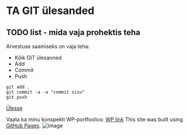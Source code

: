 # TA GIT ülesanded
<a name="readme-top"></a>
## TODO list - mida vaja prohektis teha
Arvestuse saamiseks on vaja teha:
* Kõik GIT ülesanned
* Add
* Commit
* Push
```
git add .
git commit -a -a "commit sisu"
git push
```
<a href="#readme-top">Ülesse</a>

Vaata ka minu konspekti WP-portfoolios:
<a href="https://annaoleks24.thkit.ee/wp" target="_blank">WP link</a>
This site was built using [GitHub Pages](https://pages.github.com/).
![image](https://github.com/user-attachments/assets/b76e57fa-23c4-4f37-ae53-7681f89c38a6)
